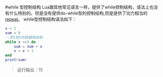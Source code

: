 #while 型控制结构
Lua跟其他常见语言一样，提供了while控制结构，语法上也没有什么特别的。但是没有提供do-while型的控制结构,但是提供了功力相当的[repeat](repeat.md)。
while型控制结构语法如下：

```lua
x = 1
sum = 0
--求1到5的各数相加和
while x <=5 do
    sum = sum + x
    x = x + 1
end
print(sum)
```

>运行输出：15